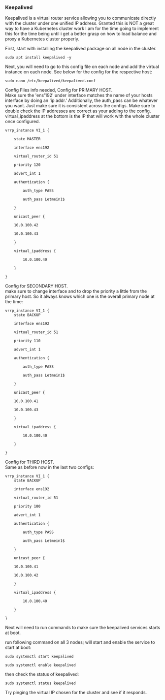 ### Keepalived

Keepalived is a virtual router service allowing you to communicate directly with the cluster under one unified IP address.  Granted this is NOT a great way to have a Kubernetes cluster work I am for the time going to implement this for the time being until i get a better grasp on how to load balance and proxy a Kubernetes cluster properly.  

First, start with installing the keepalived package on all node in the cluster.

```
sudo apt install keepalived -y
```

Next, you will need to go to this config file on each node and add the virtual instance on each node.  See below for the config for the respective host:

```
sudo nano /etc/keepalived/keepalived.conf
```

Config Files info needed, Config for PRIMARY HOST.    
Make sure the 'ens'192' under interface matches the name of your hosts interface by doing an 'ip addr.' Additionally, the auth_pass can be whatever you want.  Just make sure it is consistent across the configs. Make sure to double check the IP addresses are correct as your adding to the config.  virtual_ipaddress at the bottom is the IP that will work with the whole cluster once configured. 

```
vrrp_instance VI_1 {

    state MASTER

    interface ens192

    virtual_router_id 51

    priority 120

    advert_int 1

    authentication {

        auth_type PASS

        auth_pass Letmein1$

    }

    unicast_peer {

    10.0.100.42

    10.0.100.43

    }

    virtual_ipaddress {

        10.0.100.40

    }

}
```

Config for SECONDARY HOST.  
make sure to change interface and to drop the priority a little from the primary host.  So it always knows which one is the overall primary node at the time:

```
vrrp_instance VI_1 {
    state BACKUP

    interface ens192

    virtual_router_id 51

    priority 110

    advert_int 1

    authentication {

        auth_type PASS

        auth_pass Letmein1$

    }

    unicast_peer {

    10.0.100.41

    10.0.100.43

    }

    virtual_ipaddress {

        10.0.100.40

    }

}
```

Config for THIRD HOST.  
Same as before now in the last two configs:

```
vrrp_instance VI_1 {
    state BACKUP

    interface ens192

    virtual_router_id 51

    priority 100

    advert_int 1

    authentication {

        auth_type PASS

        auth_pass Letmein1$

    }

    unicast_peer {

    10.0.100.41

    10.0.100.42

    }

    virtual_ipaddress {

        10.0.100.40

    }

}
```

Next will need to run commands to make sure the keepalived services starts at boot.

run following command on all 3 nodes; will start and enable the service to start at boot:

```
sudo systemctl start keepalived
```

```
sudo systemctl enable keepalived
```

then check the status of keepalived:

```
sudo systemctl status keepalived
```

Try pinging the virtual IP chosen for the cluster and see if it responds.